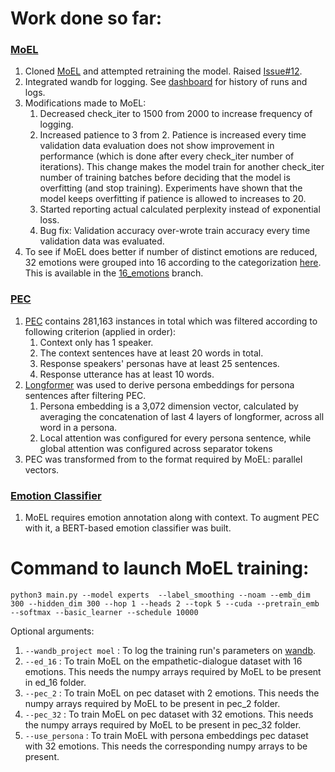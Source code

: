 # Work done so far:

### [MoEL](https://github.com/navjot12/improving_empathetic_nlg/tree/main/MoEL)
1. Cloned [MoEL](https://github.com/HLTCHKUST/MoEL) and attempted retraining the model. Raised [Issue#12](https://github.com/navjot12/improving_empathetic_nlg/issues/12).
1. Integrated wandb for logging. See [dashboard](https://wandb.ai/improving-empathetic-nlg/moel) for history of runs and logs.
1. Modifications made to MoEL:
	<ol> 
		<li> Decreased check_iter to 1500 from 2000 to increase frequency of logging. </li>
		<li> Increased patience to 3 from 2. Patience is increased every time validation data evaluation does not show improvement in performance (which is done after every check_iter number of iterations). This change makes the model train for another check_iter number of training batches before deciding that the model is overfitting (and stop training). Experiments have shown that the model keeps overfitting if patience is allowed to increases to 20. </li>
		<li> Started reporting actual calculated perplexity instead of exponential loss. </li>
		<li> Bug fix: Validation accuracy over-wrote train accuracy every time validation data was evaluated. </li>
	</ol>
1. To see if MoEL does better if number of distinct emotions are reduced, 32 emotions were grouped into 16 according to the categorization [here](https://docs.google.com/spreadsheets/d/1lBUdjVdTJ17kOqA6RRwNHglp0MKJumMNQEkeP_Xu720/edit?usp=sharing). This is available in the [16_emotions](https://github.com/navjot12/improving_empathetic_nlg/tree/16_emotions) branch.</li>

### [PEC](https://github.com/navjot12/improving_empathetic_nlg/tree/main/pec)
1. [PEC](https://huggingface.co/datasets/pec) contains 281,163 instances in total which was filtered according to following criterion (applied in order):
	<ol>
		<li> Context only has 1 speaker. </li>
		<li> The context sentences have at least 20 words in total. </li>
		<li> Response speakers' personas have at least 25 sentences. </li>
		<li> Response utterance has at least 10 words. </li>
	</ol>
	</li>
1. [Longformer](https://huggingface.co/docs/transformers/model_doc/longformer) was used to derive persona embeddings for persona sentences after filtering PEC.
	<ol>
		<li> Persona embedding is a 3,072 dimension vector, calculated by averaging the concatenation of last 4 layers of longformer, across all word in a persona. </li>
		<li> Local attention was configured for every persona sentence, while global attention was configured across separator tokens </li>
	</ol>
1. PEC was transformed from to the format required by MoEL: parallel vectors.


### [Emotion Classifier](https://github.com/navjot12/improving_empathetic_nlg/tree/main/ed_classifier)
1. MoEL requires emotion annotation along with context. To augment PEC with it, a BERT-based emotion classifier was built.

# Command to launch MoEL training:

`python3 main.py --model experts  --label_smoothing --noam --emb_dim 300 --hidden_dim 300 --hop 1 --heads 2 --topk 5 --cuda --pretrain_emb --softmax --basic_learner --schedule 10000`

Optional arguments:
1. `--wandb_project moel` : To log the training run's parameters on [wandb](https://wandb.ai/improving-empathetic-nlg/moel).
1. `--ed_16` : To train MoEL on the empathetic-dialogue dataset with 16 emotions. This needs the numpy arrays required by MoEL to be present in ed_16 folder.
1. `--pec_2` : To train MoEL on pec dataset with 2 emotions. This needs the numpy arrays required by MoEL to be present in pec_2 folder.
1. `--pec_32` : To train MoEL on pec dataset with 32 emotions. This needs the numpy arrays required by MoEL to be present in pec_32 folder.
1. `--use_persona` : To train MoEL with persona embeddings pec dataset with 32 emotions. This needs the corresponding numpy arrays to be present.
